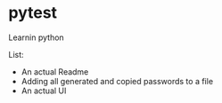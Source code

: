 # pytest
Learnin python

List:
- An actual Readme
- Adding all generated and copied passwords to a file
- An actual UI
